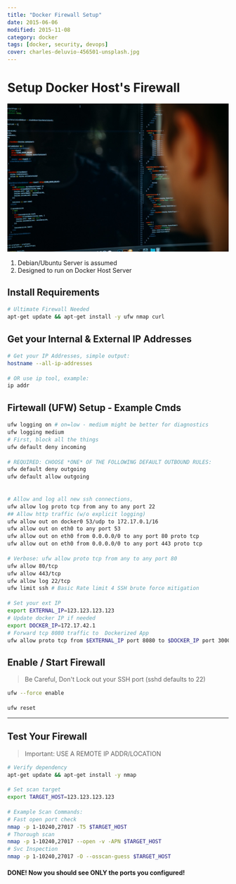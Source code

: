 ```yaml
---
title: "Docker Firewall Setup"
date: 2015-06-06
modified: 2015-11-08
category: docker
tags: [docker, security, devops]
cover: charles-deluvio-456501-unsplash.jpg
---
```


# Setup Docker Host's Firewall

![credit: charles-deluvio-456501-unsplash.jpg](charles-deluvio-456501-unsplash.jpg)

1. Debian/Ubuntu Server is assumed
1. Designed to run on Docker Host Server


## Install Requirements

~~~sh
# Ultimate Firewall Needed
apt-get update && apt-get install -y ufw nmap curl
~~~


## Get your Internal & External IP Addresses

~~~sh
# Get your IP Addresses, simple output:
hostname --all-ip-addresses

# OR use ip tool, example:
ip addr
~~~


## Firtewall (UFW) Setup - Example Cmds

~~~sh
ufw logging on # on=low - medium might be better for diagnostics
ufw logging medium
# First, block all the things
ufw default deny incoming

# REQUIRED: CHOOSE *ONE* OF THE FOLLOWING DEFAULT OUTBOUND RULES:
ufw default deny outgoing
ufw default allow outgoing


# Allow and log all new ssh connections,
ufw allow log proto tcp from any to any port 22
## Allow http traffic (w/o explicit logging)
ufw allow out on docker0 53/udp to 172.17.0.1/16
ufw allow out on eth0 to any port 53
ufw allow out on eth0 from 0.0.0.0/0 to any port 80 proto tcp
ufw allow out on eth0 from 0.0.0.0/0 to any port 443 proto tcp

# Verbose: ufw allow proto tcp from any to any port 80
ufw allow 80/tcp
ufw allow 443/tcp
ufw allow log 22/tcp
ufw limit ssh # Basic Rate limit 4 SSH brute force mitigation

# Set your ext IP
export EXTERNAL_IP=123.123.123.123
# Update docker IP if needed
export DOCKER_IP=172.17.42.1
# Forward tcp 8080 traffic to  Dockerized App
ufw allow proto tcp from $EXTERNAL_IP port 8080 to $DOCKER_IP port 3000
~~~


## Enable / Start Firewall

> Be Careful, Don't Lock out your SSH port (sshd defaults to 22)

~~~sh
ufw --force enable

ufw reset
~~~

-----------------


## Test Your Firewall

> Important: USE A REMOTE IP ADDR/LOCATION

~~~sh
# Verify dependency
apt-get update && apt-get install -y nmap

# Set scan target
export TARGET_HOST=123.123.123.123

# Example Scan Commands:
# Fast open port check
nmap -p 1-10240,27017 -T5 $TARGET_HOST
# Thorough scan
nmap -p 1-10240,27017 --open -v -APN $TARGET_HOST
# Svc Inspection
nmap -p 1-10240,27017 -O --osscan-guess $TARGET_HOST
~~~

#### DONE! Now you should see ONLY the ports you configured!




